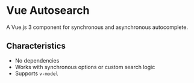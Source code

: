 # Vue Autosearch
A Vue.js 3 component for synchronous and asynchronous autocomplete.

## Characteristics
- No dependencies
- Works with synchronous options or custom search logic
- Supports `v-model`